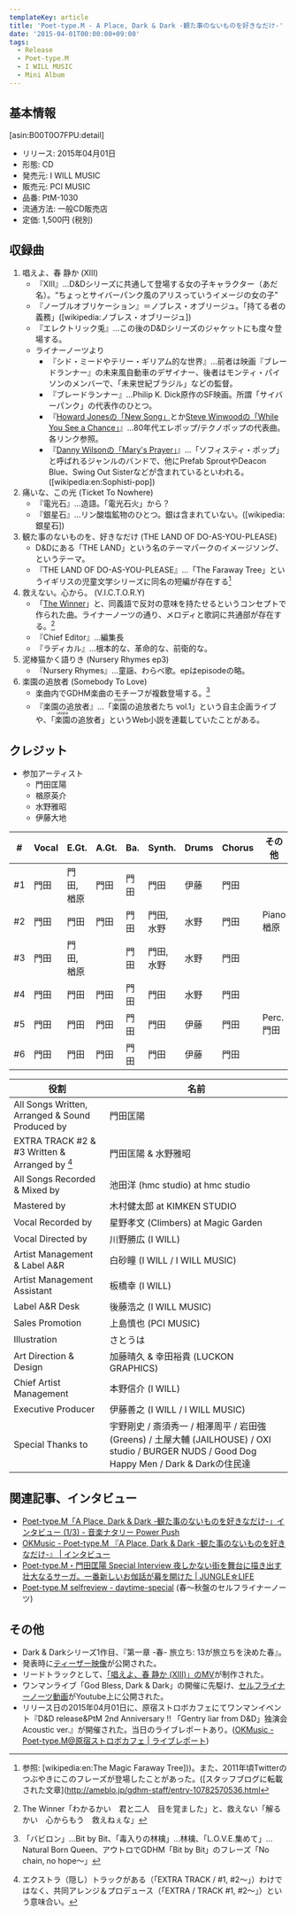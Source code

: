 ```yaml
---
templateKey: article
title: 'Poet-type.M - A Place, Dark & Dark -観た事のないものを好きなだけ-'
date: '2015-04-01T00:00:00+09:00'
tags:
  - Release
  - Poet-type.M
  - I WILL MUSIC
  - Mini Album
---
```

## 基本情報

[asin:B00T0O7FPU:detail]

* リリース: 2015年04月01日
* 形態: CD
* 発売元: I WILL MUSIC
* 販売元: PCI MUSIC
* 品番: PtM-1030
* 流通方法: 一般CD販売店
* 定価: 1,500円 (税別)

## 収録曲

1. 唱えよ、春 静か (XIII)
   * 『XIII』…D&Dシリーズに共通して登場する女の子キャラクター（あだ名）。<q>ちょっとサイバーパンク風のアリスっていうイメージの女の子</q>
   * 『ノーブルオブリケーション』＝ノブレス・オブリージュ。「持てる者の義務」([wikipedia:ノブレス・オブリージュ])
   * 『エレクトリック兎』…この後のD&Dシリーズのジャケットにも度々登場する。
   * ライナーノーツより
      * 『シド・ミードやテリー・ギリアム的な世界』…前者は映画『ブレードランナー』の未来風自動車のデザイナー、後者はモンティ・パイソンのメンバーで、「未来世紀ブラジル」などの監督。
      * 『ブレードランナー』…Philip K. Dick原作のSF映画。所謂「サイバーパンク」の代表作のひとつ。
      * 『[Howard Jonesの「New Song」](https://www.youtube.com/results?search_query=Howard+Jones+New+Song)とか[Steve Winwoodの「While You See a Chance」](https://www.youtube.com/watch?v=0j6g_uUhH2c)』…80年代エレポップ/テクノポップの代表曲。各リンク参照。
      * 『[Danny Wilsonの「Mary's Prayer」](https://www.youtube.com/watch?v=7hqgC3W9GUI)』…「ソフィスティ・ポップ」と呼ばれるジャンルのバンドで、他にPrefab SproutやDeacon Blue、Swing Out Sisterなどが含まれているといわれる。([wikipedia:en:Sophisti-pop])
1. 痛いな、この光 (Ticket To Nowhere)
   * 『電光石』…造語。「電光石火」から？
   * 『銀星石』…リン酸塩鉱物のひとつ。銀は含まれていない。([wikipedia:銀星石])
1. 観た事のないものを、好きなだけ (THE LAND OF DO-AS-YOU-PLEASE)
   * D&Dにある「THE LAND」という名のテーマパークのイメージソング、というテーマ。
   * 『THE LAND OF DO-AS-YOU-PLEASE』…「The Faraway Tree」というイギリスの児童文学シリーズに同名の短編が存在する[^1]
1. 救えない。心から。 (V.I.C.T.O.R.Y)
   * 「[The Winner](/articles/2012-04-14-000001)」と、同義語で反対の意味を持たせるというコンセプトで作られた曲。ライナーノーツの通り、メロディと歌詞に共通部が存在する。[^2]
   * 『Chief Editor』…編集長
   * 『ラディカル』…根本的な、革命的な、前衛的な。
1. 泥棒猫かく語りき (Nursery Rhymes ep3)
   * 『Nursery Rhymes』…童謡、わらべ歌。epはepisodeの略。
1. 楽園の追放者 (Somebody To Love)<br>
   * 楽曲内でGDHM楽曲のモチーフが複数登場する。[^3]
   * 『楽園の追放者』…「<ruby>楽園<rt>utopia</rt></ruby>の追放者たち vol.1」という自主企画ライブや、「<ruby>楽園<rt>utopia</rt></ruby>の追放者」というWeb小説を連載していたことがある。

## クレジット

* 参加アーティスト
   * 門田匡陽
   * 楢原英介
   * 水野雅昭
   * 伊藤大地

\#  |Vocal | E.Gt.      |A.Gt. |  Ba. |Synth.|Drums |Chorus| その他
-|-|-|-|-|-|-|-|-
\#1 | 門田 | 門田, 楢原 | 門田 | 門田 | 門田 | 伊藤 | 門田 |
\#2 | 門田 | 門田       | 門田 | 門田 | 門田, 水野 | 水野 | 門田 | Piano 楢原
\#3 | 門田 | 門田, 楢原 |      | 門田 | 門田, 水野 | 水野 | 門田 |
\#4 | 門田 | 門田       | 門田 | 門田 | 門田 | 水野 | 門田 |
\#5 | 門田 | 門田       | 門田 | 門田 | 門田 | 伊藤 | 門田 | Perc. 門田
\#6 | 門田 | 門田       | 門田 | 門田 | 門田 | 伊藤 | 門田 |

役割 | 名前
-|-
All Songs Written, Arranged & Sound Produced by | 門田匡陽
EXTRA TRACK #2 & #3 Written & Arranged by [^4] | 門田匡陽 & 水野雅昭
All Songs Recorded & Mixed by | 池田洋 (hmc studio) at hmc studio
Mastered by | 木村健太郎 at KIMKEN STUDIO
Vocal Recorded by | 星野孝文 (Climbers) at Magic Garden
Vocal Directed by | 川野勝広 (I WILL)
Artist Management & Label A&R | 白砂瞳 (I WILL / I WILL MUSIC)
Artist Management Assistant | 板橋幸 (I WILL)
Label A&R Desk | 後藤浩之 (I WILL MUSIC)
Sales Promotion | 上島慎也 (PCI MUSIC)
Illustration | さとうは
Art Direction & Design | 加藤晴久 & 幸田裕貴 (LUCKON GRAPHICS)
Chief Artist Management | 本野信介 (I WILL)
Executive Producer | 伊藤善之 (I WILL / I WILL MUSIC)
Special Thanks to | 宇野剛史 / 斎須秀一 / 相澤周平 / 岩田強 (Greens) / 土屋大輔 (JAILHOUSE) / OXI studio / BURGER NUDS / Good Dog Happy Men / Dark & Darkの住民達

## 関連記事、インタビュー

* [Poet-type.M「A Place, Dark & Dark -観た事のないものを好きなだけ-」インタビュー (1/3) - 音楽ナタリー Power Push](http://natalie.mu/music/pp/poettypem)
* [OKMusic - Poet-type.M 『A Place, Dark & Dark -観た事のないものを好きなだけ-』 | インタビュー](http://okmusic.jp/#!/ups/interviews/2314)
* [Poet-type.M・門田匡陽 Special Interview 夜しかない街を舞台に描き出す壮大なるサーガ。一番新しいお伽話が幕を開けた | JUNGLE☆LIFE](http://www.jungle.ne.jp/sp_post/poet-type-m-2/)
* [Poet-type.M selfreview - daytime-special](http://eggman.jp/daytime/special/2016/02/interview_36/) (春～秋盤のセルフライナーノーツ)

## その他

* Dark & Darkシリーズ1作目、『第一章 -春- 旅立ち: 13が旅立ちを決めた春』。
* 発表時に[ティーザー映像](https://www.youtube.com/watch?v=s06_8fcwrjY)が公開された。
* リードトラックとして、[「唱えよ、春 静か (XIII)」のMV](https://www.youtube.com/watch?v=CLIzaqYpq1A)が制作された。
* ワンマンライブ「God Bless, Dark & Dark」の開催に先駆け、[セルフライナーノーツ動画](https://www.youtube.com/watch?v=M1LEuNYa044)がYoutube上に公開された。
* リリース日の2015年04月01日に、原宿ストロボカフェにてワンマンイベント『D&D release&PtM 2nd Anniversary !! 「Gentry liar from D&D」独演会 Acoustic ver.』が開催された。当日のライブレポートあり。([OKMusic - Poet-type.M@原宿ストロボカフェ | ライブレポート](http://okmusic.jp/#!/ups/reports/1345))

[^1]: 参照: [wikipedia:en:The Magic Faraway Tree]))。また、2011年頃Twitterのつぶやきにこのフレーズが登場したことがあった。([スタッフブログに転載された文章](http://ameblo.jp/gdhm-staff/entry-10782570536.html

[^2]: The Winner「わかるかい　君と二人　目を覚ました」と、救えない「解るかい　心からもう　救えねぇな」

[^3]: 「バビロン」…Bit by Bit、「毒入りの林檎」…林檎、「L.O.V.E.集めて」…Natural Born Queen、アウトロでGDHM「Bit by Bit」のフレーズ「No chain, no hope～」

[^4]: エクストラ（隠し）トラックがある（「EXTRA TRACK / #1, #2～」）わけではなく、共同アレンジ＆プロデュース（「EXTRA / TRACK #1, #2～」）という意味合い。

